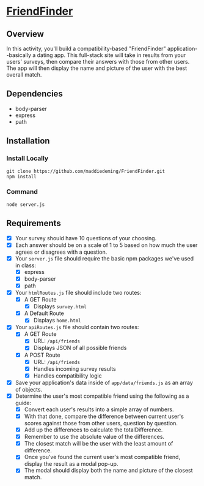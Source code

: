 # [FriendFinder](https://friend-finder-maddie.herokuapp.com/)
## Overview
In this activity, you'll build a compatibility-based "FriendFinder" application--basically a dating app. This full-stack site will take in results from your users' surveys, then compare their answers with those from other users. The app will then display the name and picture of the user with the best overall match.
## Dependencies
* body-parser
* express
* path
## Installation
### Install Locally
```
git clone https://github.com/maddiedeming/FriendFinder.git
npm install
```
### Command
```
node server.js
```
## Requirements
- [x] Your survey should have 10 questions of your choosing. 
- [x] Each answer should be on a scale of 1 to 5 based on how much the user agrees or disagrees with a question.
- [x] Your `server.js` file should require the basic npm packages we've used in class: 
  - [x] express
  - [x] body-parser
  - [x] path
- [x] Your `htmlRoutes.js` file should include two routes:
  - [x] A GET Route
    - [x] Displays `survey.html` 
  - [x] A Default Route 
    - [x] Displays `home.html` 
- [x] Your `apiRoutes.js` file should contain two routes:
  - [x] A GET Route
    - [x] URL: `/api/friends`
    - [x] Displays JSON of all possible friends
  - [x] A POST Route
    - [x] URL: `/api/friends`
    - [x] Handles incoming survey results
    - [x] Handles compatibility logic
- [x] Save your application's data inside of `app/data/friends.js` as an array of objects.
- [x] Determine the user's most compatible friend using the following as a guide:
    - [x] Convert each user's results into a simple array of numbers.
    - [x] With that done, compare the difference between current user's scores against those from other users, question by question.
    - [x] Add up the differences to calculate the totalDifference.
    - [x] Remember to use the absolute value of the differences.
    - [x] The closest match will be the user with the least amount of difference.
    - [x] Once you've found the current user's most compatible friend, display the result as a modal pop-up.
    - [x] The modal should display both the name and picture of the closest match.

